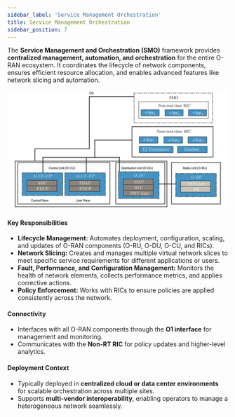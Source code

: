 ```yaml
---
sidebar_label: 'Service Management Orchestration'
title: Service Management Orchestration
sidebar_position: 7
---
```


The **Service Management and Orchestration (SMO)** framework provides **centralized management, automation, and orchestration** for the entire O-RAN ecosystem. It coordinates the lifecycle of network components, ensures efficient resource allocation, and enables advanced features like network slicing and automation.

![image_overview](/img/smo.svg)

#### **Key Responsibilities**
- **Lifecycle Management:** Automates deployment, configuration, scaling, and updates of O-RAN components (O-RU, O-DU, O-CU, and RICs).
- **Network Slicing:** Creates and manages multiple virtual network slices to meet specific service requirements for different applications or users.
- **Fault, Performance, and Configuration Management:** Monitors the health of network elements, collects performance metrics, and applies corrective actions.
- **Policy Enforcement:** Works with RICs to ensure policies are applied consistently across the network.

#### **Connectivity**
- Interfaces with all O-RAN components through the **O1 interface** for management and monitoring.
- Communicates with the **Non-RT RIC** for policy updates and higher-level analytics.

#### **Deployment Context**
- Typically deployed in **centralized cloud or data center environments** for scalable orchestration across multiple sites.
- Supports **multi-vendor interoperability**, enabling operators to manage a heterogeneous network seamlessly.
